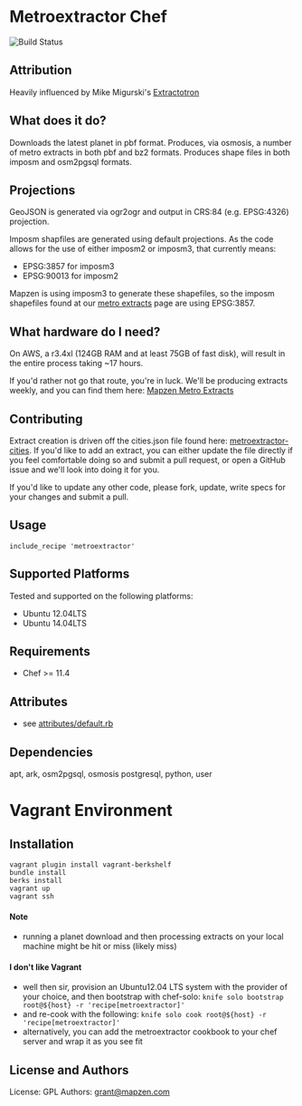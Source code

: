 Metroextractor Chef
===================
![Build Status](https://circleci.com/gh/mapzen/chef-metroextractor.svg?style=svg)

Attribution
-----------
Heavily influenced by Mike Migurski's [Extractotron](https://github.com/migurski/Extractotron/)

What does it do?
----------------
Downloads the latest planet in pbf format.
Produces, via osmosis, a number of metro extracts in both pbf and bz2 formats.
Produces shape files in both imposm and osm2pgsql formats.

Projections
-----------
GeoJSON is generated via ogr2ogr and output in CRS:84 (e.g. EPSG:4326) projection.

Imposm shapfiles are generated using default projections. As the code allows for the use of either imposm2 or imposm3, that currently means:
  * EPSG:3857 for imposm3
  * EPSG:90013 for imposm2

Mapzen is using imposm3 to generate these shapefiles, so the imposm shapefiles found at our [metro extracts](https://mapzen.com/metro-extracts/) page
are using EPSG:3857.

What hardware do I need?
------------------------
On AWS, a r3.4xl (124GB RAM and at least 75GB of fast disk), will result in the entire process taking ~17 hours.

If you'd rather not go that route, you're in luck. We'll be producing extracts weekly, and you can find
them here: [Mapzen Metro Extracts](https://mapzen.com/metro-extracts/)

Contributing
------------
Extract creation is driven off the cities.json file found here: [metroextractor-cities](https://github.com/mapzen/metroextractor-cities).
If you'd like to add an extract, you can either update the file directly if you feel comfortable doing so and submit a pull request,
or open a GitHub issue and we'll look into doing it for you.

If you'd like to update any other code, please fork, update, write specs for your changes and submit a pull.

Usage
-----
    include_recipe 'metroextractor'

Supported Platforms
-------------------
Tested and supported on the following platforms:

* Ubuntu 12.04LTS
* Ubuntu 14.04LTS

Requirements
------------
* Chef >= 11.4

Attributes
----------
* see [attributes/default.rb](https://github.com/mapzen/chef-metroextractor/blob/master/attributes/default.rb)

Dependencies
-----------
apt, ark, osm2pgsql, osmosis postgresql, python, user

Vagrant Environment
===================

Installation
------------
    vagrant plugin install vagrant-berkshelf 
    bundle install
    berks install
    vagrant up
    vagrant ssh

#### Note
* running a planet download and then processing extracts on your local machine might be hit or miss (likely miss)

#### I don't like Vagrant
* well then sir, provision an Ubuntu12.04 LTS system with the provider of your choice, and then bootstrap with chef-solo:
    `knife solo bootstrap root@${host} -r 'recipe[metroextractor]'`
* and re-cook with the following:
    `knife solo cook root@${host} -r 'recipe[metroextractor]'`
* alternatively, you can add the metroextractor cookbook to your chef server and wrap it as you see fit

License and Authors
-------------------
License: GPL
Authors: grant@mapzen.com
